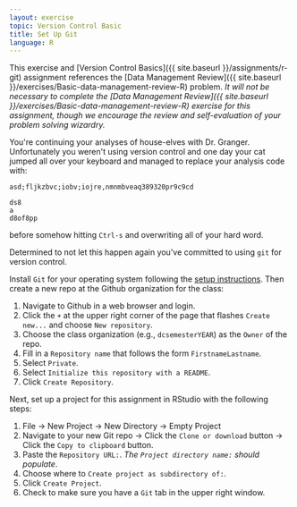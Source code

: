 ```yaml
---
layout: exercise
topic: Version Control Basic
title: Set Up Git
language: R
---
```


This exercise and [Version Control Basics]({{ site.baseurl }}/assignments/r-git) 
assignment references the [Data Management Review]({{ site.baseurl }}/exercises/Basic-data-management-review-R) problem. 
*It will not be necessary to complete the [Data Management Review]({{ site.baseurl }}/exercises/Basic-data-management-review-R) exercise for this 
assignment, though we encourage the review and self-evaluation of your problem 
solving wizardry.*

You're continuing your analyses of house-elves with Dr. Granger. Unfortunately
you weren't using version control and one day your cat jumped all over your
keyboard and managed to replace your analysis code with:

```
asd;fljkzbvc;iobv;iojre,nmnmbveaq389320pr9c9cd

ds8
a
d8of8pp
```

before somehow hitting `Ctrl-s` and overwriting all of your hard word. 

Determined to not let this happen again you've committed to using `git` for
version control.

Install `Git` for your operating system following the
[setup instructions](http://www.datacarpentry.org/semester-biology/computer-setup/). Then
create a new repo at the Github organization for the class:

1. Navigate to Github in a web browser and login.
2. Click the `+` at the upper right corner of the page that flashes `Create 
   new...` and choose `New repository`.
3. Choose the class organization (e.g., `dcsemesterYEAR`) as the `Owner` of the
   repo.
4. Fill in a `Repository name` that follows the form `FirstnameLastname`.
5. Select `Private`.
6. Select `Initialize this repository with a README`.
7. Click `Create Repository`.

Next, set up a project for this assignment in RStudio with the following steps:

1. File -> New Project -> New Directory -> Empty Project
2. Navigate to your new Git repo -> Click the `Clone or download` button -> Click the `Copy to clipboard` button.
3. Paste the `Repository URL:`. *The `Project directory name:` should populate*.
4. Choose where to `Create project as subdirectory of:`.
5. Click `Create Project`.
6. Check to make sure you have a `Git` tab in the upper right window.
